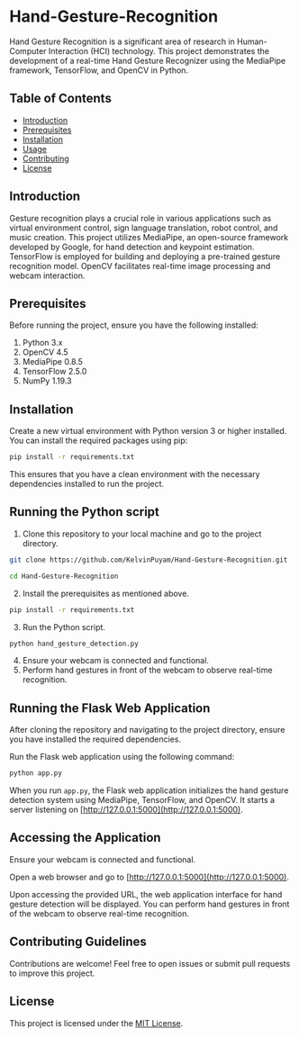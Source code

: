 # Hand-Gesture-Recognition

Hand Gesture Recognition is a significant area of research in Human-Computer Interaction (HCI) technology. This project demonstrates the development of a real-time Hand Gesture Recognizer using the MediaPipe framework, TensorFlow, and OpenCV in Python.

## Table of Contents
- [Introduction](#introduction)
- [Prerequisites](#prerequisites)
- [Installation](#installation)
- [Usage](#usage)
- [Contributing](#contributing)
- [License](#license)

## Introduction

Gesture recognition plays a crucial role in various applications such as virtual environment control, sign language translation, robot control, and music creation. This project utilizes MediaPipe, an open-source framework developed by Google, for hand detection and keypoint estimation. TensorFlow is employed for building and deploying a pre-trained gesture recognition model. OpenCV facilitates real-time image processing and webcam interaction.

## Prerequisites

Before running the project, ensure you have the following installed:
1. Python 3.x
2. OpenCV 4.5
3. MediaPipe 0.8.5
4. TensorFlow 2.5.0
5. NumPy 1.19.3

## Installation

Create a new virtual environment with Python version 3 or higher installed. You can install the required packages using pip:
```bash
pip install -r requirements.txt
```
This ensures that you have a clean environment with the necessary dependencies installed to run the project.

## Running the Python script

1. Clone this repository to your local machine and go to the project directory.
```bash
git clone https://github.com/KelvinPuyam/Hand-Gesture-Recognition.git
```
```bash
cd Hand-Gesture-Recognition
```
2. Install the prerequisites as mentioned above.
```bash
pip install -r requirements.txt
```
3. Run the Python script.
```bash
python hand_gesture_detection.py
```
4. Ensure your webcam is connected and functional.
5. Perform hand gestures in front of the webcam to observe real-time recognition.

## Running the Flask Web Application

After cloning the repository and navigating to the project directory, ensure you have installed the required dependencies.

Run the Flask web application using the following command:

```bash
python app.py
```

When you run `app.py`, the Flask web application initializes the hand gesture detection system using MediaPipe, TensorFlow, and OpenCV. It starts a server listening on [http://127.0.0.1:5000](http://127.0.0.1:5000).

## Accessing the Application

Ensure your webcam is connected and functional.

Open a web browser and go to [http://127.0.0.1:5000](http://127.0.0.1:5000).

Upon accessing the provided URL, the web application interface for hand gesture detection will be displayed. You can perform hand gestures in front of the webcam to observe real-time recognition.

## Contributing Guidelines

Contributions are welcome! Feel free to open issues or submit pull requests to improve this project.

## License

This project is licensed under the [MIT License](https://github.com/KelvinPuyam/Hand-Gesture-Recognition/blob/main/LICENSE).
